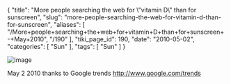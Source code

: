 {
    "title": "More people searching the web for \\\"vitamin D\\\" than for sunscreen",
    "slug": "more-people-searching-the-web-for-vitamin-d-than-for-sunscreen",
    "aliases": [
        "/More+people+searching+the+web+for+vitamin+D+than+for+sunscreen+-+May+2010",
        "/190"
    ],
    "tiki_page_id": 190,
    "date": "2010-05-02",
    "categories": [
        "Sun"
    ],
    "tags": [
        "Sun"
    ]
}


<img src="https://d378j1rmrlek7x.cloudfront.net/attachments/gif/vit-d-and-sunscreen-searches.gif" alt="image">

May 2 2010 thanks to Google trends  http://www.google.com/trends